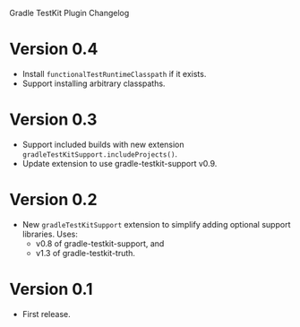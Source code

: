 Gradle TestKit Plugin Changelog

# Version 0.4
* Install `functionalTestRuntimeClasspath` if it exists.
* Support installing arbitrary classpaths.

# Version 0.3
* Support included builds with new extension `gradleTestKitSupport.includeProjects()`.
* Update extension to use gradle-testkit-support v0.9.

# Version 0.2
* New `gradleTestKitSupport` extension to simplify adding optional support libraries. Uses:
  * v0.8 of gradle-testkit-support, and
  * v1.3 of gradle-testkit-truth.

# Version 0.1
* First release.
